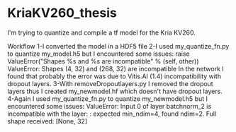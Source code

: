 # KriaKV260_thesis
I'm trying to quantize and compile a tf model for the Kria KV260.

Workflow
1-I converted the model in a HDF5 file
2-I used my_quantize_fn.py to quantize my_model.h5 but I encountered some issues: 
  raise ValueError("Shapes %s and %s are incompatible" % (self, other))
  ValueError: Shapes (4, 32) and (268, 32) are incompatible
  In the network I found that probably the error was due to Vitis.AI (1.4) incompatibility with dropout layers.
3-With removeDropoutlayers.py I removed the dropout layers thus I created my_newmodel.hf which doesn't have dropout layers.
4-Again I used my_quantize_fn.py to quantize my_newmodel.h5 but I encountered some issues: 
  ValueError: Input 0 of layer batchnorm_2 is incompatible with the layer: : expected min_ndim=4, found ndim=2. 
  Full shape         received: [None, 32]


